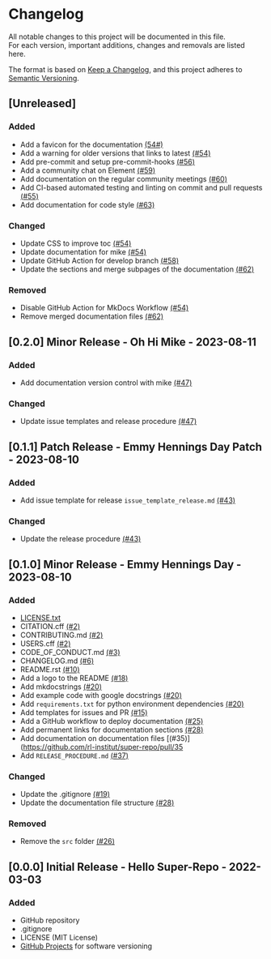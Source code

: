 # Changelog

All notable changes to this project will be documented in this file. <br>
For each version, important additions, changes and removals are listed here.

The format is based on [Keep a Changelog](https://keepachangelog.com/en/1.0.0/),
and this project adheres to [Semantic Versioning](https://semver.org/spec/v2.0.0.html).

## [Unreleased]

### Added

- Add a favicon for the documentation [(54#)](https://github.com/rl-institut/super-repo/pull/54)
- Add a warning for older versions that links to latest [(#54)](https://github.com/rl-institut/super-repo/pull/54)
- Add pre-commit and setup pre-commit-hooks [(#56)](https://github.com/rl-institut/super-repo/pull/56)
- Add a community chat on Element [(#59)](https://github.com/rl-institut/super-repo/pull/59)
- Add documentation on the regular community meetings [(#60)](https://github.com/rl-institut/super-repo/pull/60)
- Add CI-based automated testing and linting on commit and pull requests [(#55)](https://github.com/rl-institut/super-repo/pull/55)
- Add documentation for code style [(#63)](https://github.com/rl-institut/super-repo/pull/63)

### Changed

- Update CSS to improve toc [(#54)](https://github.com/rl-institut/super-repo/pull/54)
- Update documentation for mike [(#54)](https://github.com/rl-institut/super-repo/pull/54)
- Update GitHub Action for develop branch [(#58)](https://github.com/rl-institut/super-repo/pull/58)
- Update the sections and merge subpages of the documentation [(#62)](https://github.com/rl-institut/super-repo/pull/62)

### Removed

- Disable GitHub Action for MkDocs Workflow [(#54)](https://github.com/rl-institut/super-repo/pull/54)
- Remove merged documentation files [(#62)](https://github.com/rl-institut/super-repo/pull/62)

## [0.2.0] Minor Release - Oh Hi Mike - 2023-08-11

### Added

- Add documentation version control with mike [(#47)](https://github.com/rl-institut/super-repo/pull/47)

### Changed

- Update issue templates and release procedure [(#47)](https://github.com/rl-institut/super-repo/pull/47)

## [0.1.1] Patch Release - Emmy Hennings Day Patch - 2023-08-10

### Added

- Add issue template for release `issue_template_release.md` [(#43)](https://github.com/rl-institut/super-repo/pull/43)

### Changed

- Update the release procedure [(#43)](https://github.com/rl-institut/super-repo/pull/43)

## [0.1.0] Minor Release - Emmy Hennings Day - 2023-08-10

### Added

- [LICENSE.txt](https://github.com/rl-institut/super-repo/blob/main/LICENSE.txt)
- CITATION.cff [(#2)](https://github.com/rl-institut/super-repo/pull/2)
- CONTRIBUTING.md [(#2)](https://github.com/rl-institut/super-repo/pull/2)
- USERS.cff [(#2)](https://github.com/rl-institut/super-repo/pull/2)
- CODE_OF_CONDUCT.md [(#3)](https://github.com/rl-institut/super-repo/pull/3)
- CHANGELOG.md [(#6)](https://github.com/rl-institut/super-repo/pull/6)
- README.rst [(#10)](https://github.com/rl-institut/super-repo/pull/10)
- Add a logo to the README [(#18)](https://github.com/rl-institut/super-repo/pull/18)
- Add mkdocstrings [(#20)](https://github.com/rl-institut/super-repo/pull/20)
- Add example code with google docstrings [(#20)](https://github.com/rl-institut/super-repo/pull/20)
- Add `requirements.txt` for python environment dependencies [(#20)](https://github.com/rl-institut/super-repo/pull/20)
- Add templates for issues and PR [(#15)](https://github.com/rl-institut/super-repo/pull/15)
- Add a GitHub workflow to deploy documentation [(#25)](https://github.com/rl-institut/super-repo/pull/25)
- Add permanent links for documentation sections [(#28)](https://github.com/rl-institut/super-repo/pull/28)
- Add documentation on documentation files [(#35)](https://github.com/rl-institut/super-repo/pull/35
- Add `RELEASE_PROCEDURE.md` [(#37)](https://github.com/rl-institut/super-repo/pull/37)

### Changed

- Update the .gitignore [(#19)](https://github.com/rl-institut/super-repo/pull/19)
- Update the documentation file structure [(#28)](https://github.com/rl-institut/super-repo/pull/28)

### Removed

- Remove the `src` folder [(#26)](https://github.com/rl-institut/super-repo/pull/26)

## [0.0.0] Initial Release - Hello Super-Repo - 2022-03-03

### Added

- GitHub repository
- .gitignore
- LICENSE (MIT License)
- [GitHub Projects](https://github.com/rl-institut/super-repo/projects?type=classic) for software versioning
